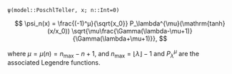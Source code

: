 `ψ(model::PoschlTeller, x; n::Int=0)`

$$
\psi_n(x) = \frac{(-1)^μ}{\sqrt{x_0}} P_\lambda^{\mu}(\mathrm{tanh}(x/x_0)) \sqrt{\mu\frac{\Gamma(\lambda-\mu+1)}{\Gamma(\lambda+\mu+1)}},
$$

where $\mu = \mu(n) = n_\mathrm{max}-n+1$, and $n_\mathrm{max} = \left\lfloor \lambda \right\rfloor - 1$ and $P_\lambda^{\mu}$ are the associated Legendre functions.
